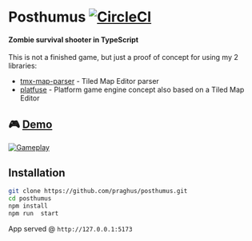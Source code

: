 # Posthumus [![CircleCI](https://circleci.com/gh/praghus/posthumus/tree/main.svg?style=svg)](https://circleci.com/gh/praghus/posthumus/?branch=main)

#### Zombie survival shooter in TypeScript

This is not a finished game, but just a proof of concept for using my 2 libraries:

-   [tmx-map-parser](https://github.com/praghus/tmx-map-parser) - Tiled Map Editor parser
-   [platfuse](https://github.com/praghus/platfuse) - Platform game engine concept also based on a Tiled Map Editor

## :video_game: [Demo](https://praghus.github.io/posthumus/)

[![Gameplay](https://user-images.githubusercontent.com/5312169/152866573-c2729ccb-a10d-4b81-af3e-7d14eb7737e3.gif)](https://praghus.github.io/posthumus/)

## Installation

```bash
git clone https://github.com/praghus/posthumus.git
cd posthumus
npm install
npm run  start
```

App served @ `http://127.0.0.1:5173`
